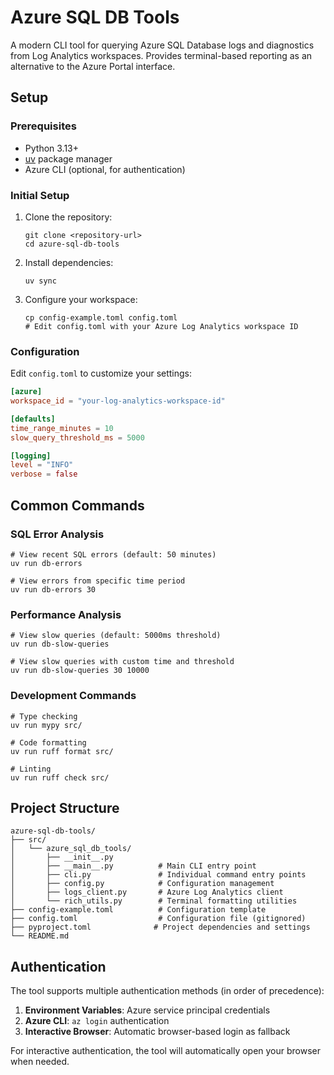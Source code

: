# Azure SQL DB Tools

A modern CLI tool for querying Azure SQL Database logs and diagnostics from Log Analytics workspaces. Provides terminal-based reporting as an alternative to the Azure Portal interface.

## Setup

### Prerequisites

- Python 3.13+
- [uv](https://docs.astral.sh/uv/) package manager
- Azure CLI (optional, for authentication)

### Initial Setup

1. Clone the repository:

   ```shell
   git clone <repository-url>
   cd azure-sql-db-tools
   ```

2. Install dependencies:

   ```shell
   uv sync
   ```

3. Configure your workspace:

   ```shell
   cp config-example.toml config.toml
   # Edit config.toml with your Azure Log Analytics workspace ID
   ```

### Configuration

Edit `config.toml` to customize your settings:

```toml
[azure]
workspace_id = "your-log-analytics-workspace-id"

[defaults]
time_range_minutes = 10
slow_query_threshold_ms = 5000

[logging]
level = "INFO"
verbose = false
```

## Common Commands

### SQL Error Analysis

```shell
# View recent SQL errors (default: 50 minutes)
uv run db-errors

# View errors from specific time period
uv run db-errors 30
```

### Performance Analysis

```shell
# View slow queries (default: 5000ms threshold)
uv run db-slow-queries

# View slow queries with custom time and threshold
uv run db-slow-queries 30 10000
```

### Development Commands

```shell
# Type checking
uv run mypy src/

# Code formatting
uv run ruff format src/

# Linting
uv run ruff check src/
```

## Project Structure

```text
azure-sql-db-tools/
├── src/
│   └── azure_sql_db_tools/
│       ├── __init__.py
│       ├── __main__.py          # Main CLI entry point
│       ├── cli.py               # Individual command entry points
│       ├── config.py            # Configuration management
│       ├── logs_client.py       # Azure Log Analytics client
│       └── rich_utils.py        # Terminal formatting utilities
├── config-example.toml          # Configuration template
├── config.toml                  # Configuration file (gitignored)
├── pyproject.toml              # Project dependencies and settings
└── README.md
```

## Authentication

The tool supports multiple authentication methods (in order of precedence):

1. **Environment Variables**: Azure service principal credentials
2. **Azure CLI**: `az login` authentication
3. **Interactive Browser**: Automatic browser-based login as fallback

For interactive authentication, the tool will automatically open your browser when needed.
